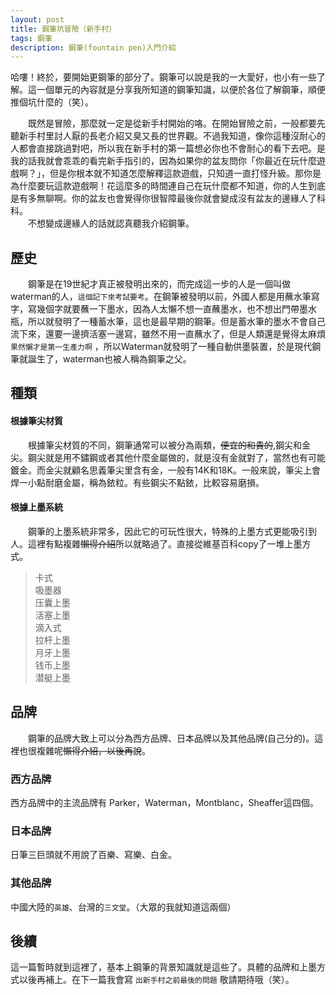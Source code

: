 ```yaml
---
layout: post
title: 鋼筆坑冒險（新手村）
tags: 鋼筆
description: 鋼筆(fountain pen)入門介紹
---
```


哈嘍！終於，要開始更鋼筆的部分了。鋼筆可以說是我的一大愛好，也小有一些了解。這一個單元的內容就是分享我所知道的鋼筆知識，以便於各位了解鋼筆，順便推個坑什麼的（笑）。  

&emsp;&emsp;既然是冒險，那麼就一定是從新手村開始的咯。在開始冒險之前，一般都要先聽新手村里討人厭的長老介紹又臭又長的世界觀。不過我知道，像你這種沒耐心的人都會直接跳過對吧，所以我在新手村的第一篇想必你也不會耐心的看下去吧。是我的話我就會乖乖的看完新手指引的，因為如果你的盆友問你「你最近在玩什麼遊戲啊？」，但是你根本就不知道怎麼解釋這款遊戲，只知道一直打怪升級。那你是為什麼要玩這款遊戲啊！花這麼多的時間連自己在玩什麼都不知道，你的人生到底是有多無聊啊。你的盆友也會覺得你很智障最後你就會變成沒有盆友的邊緣人了科科。  
&emsp;&emsp;不想變成邊緣人的話就認真聽我介紹鋼筆。  

## 歷史
&emsp;&emsp;鋼筆是在19世紀才真正被發明出來的，而完成這一步的人是一個叫做waterman的人，`這個記下來考試要考`。在鋼筆被發明以前，外國人都是用蘸水筆寫字，寫幾個字就要蘸一下墨水，因為人太懶不想一直蘸墨水，也不想出門帶墨水瓶，所以就發明了一種蓄水筆，這也是最早期的鋼筆。但是蓄水筆的墨水不會自己流下來，還要一邊擠活塞一邊寫，雖然不用一直蘸水了，但是人類還是覺得太麻煩 `果然懶才是第一生產力啊` ，所以Waterman就發明了一種自動供墨裝置，於是現代鋼筆就誕生了，waterman也被人稱為鋼筆之父。  

## 種類  
#### 根據筆尖材質
&emsp;&emsp;根據筆尖材質的不同，鋼筆通常可以被分為兩類，<del>便宜的和貴的</del>,鋼尖和金尖。鋼尖就是用不鏽鋼或者其他什麼金屬做的，就是沒有金就對了，當然也有可能鍍金。而金尖就顧名思義筆尖里含有金，一般有14K和18K。一般來說，筆尖上會焊一小點耐磨金屬，稱為銥粒。有些鋼尖不點銥，比較容易磨損。

#### 根據上墨系統
&emsp;&emsp;鋼筆的上墨系統非常多，因此它的可玩性很大，特殊的上墨方式更能吸引到人。這裡有點複雜<del>懶得介紹</del>所以就略過了。直接從維基百科copy了一堆上墨方式。  
> 卡式  
吸墨器  
压囊上墨  
活塞上墨  
滴入式  
拉杆上墨  
月牙上墨  
钱币上墨  
潜艇上墨  

## 品牌
&emsp;&emsp;鋼筆的品牌大致上可以分為西方品牌、日本品牌以及其他品牌(自己分的)。這裡也很複雜呢<del>懶得介紹，以後再說</del>。  

### 西方品牌
西方品牌中的主流品牌有 Parker，Waterman，Montblanc，Sheaffer這四個。

### 日本品牌
日筆三巨頭就不用說了百樂、寫樂、白金。

### 其他品牌
中國大陸的`英雄`、台灣的`三文堂`。（大眾的我就知道這兩個）

## 後續
這一篇暫時就到這裡了，基本上鋼筆的背景知識就是這些了。具體的品牌和上墨方式以後再補上。在下一篇我會寫 `出新手村之前最後的問題` 敬請期待哦（笑）。